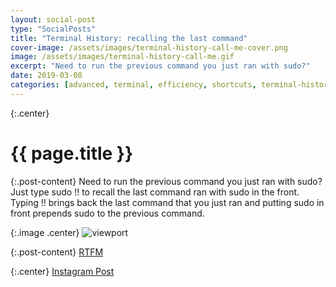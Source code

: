 ```yaml
---
layout: social-post
type: "SocialPosts"
title: "Terminal History: recalling the last command"
cover-image: /assets/images/terminal-history-call-me-cover.png
image: /assets/images/terminal-history-call-me.gif
excerpt: "Need to run the previous command you just ran with sudo?"
date: 2019-03-08
categories: [advanced, terminal, efficiency, shortcuts, terminal-history]
---
```

{:.center}
# {{ page.title }}

{:.post-content}
Need to run the previous command you just ran with sudo? Just type sudo !! to 
recall the last command ran with sudo in the front. Typing !! brings back the 
last command that you just ran and putting sudo in front prepends sudo to the 
previous command.

{:.image .center}
![viewport]({{page.image}})

{:.post-content}
<a href="http://ftp.gnu.org/old-gnu/Manuals/bash/html_chapter/bashref_9.html#SEC115" target="_blank">RTFM</a>

{:.center}
<a href="https://www.instagram.com/p/BuvfDLVnjZe/" target="_blank">Instagram Post</a>

